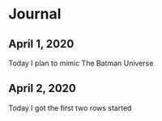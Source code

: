 # Journal

## April 1, 2020

Today I plan to mimic The Batman Universe 

## April 2, 2020

Today I got the first two rows started